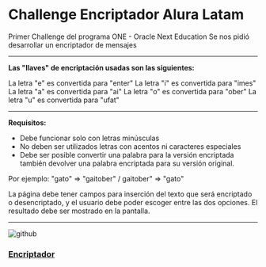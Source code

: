 # Challenge Encriptador Alura Latam
Primer Challenge del programa ONE - Oracle Next Education
Se nos pidió desarrollar un encriptador de mensajes

------------
**Las "llaves" de encriptación usadas son las siguientes:**

La letra "e" es convertida para "enter"
La letra "i" es convertida para "imes"
La letra "a" es convertida para "ai"
La letra "o" es convertida para "ober"
La letra "u" es convertida para "ufat"

------------

**Requisitos:**
- Debe funcionar solo con letras minúsculas
- No deben ser utilizados letras con acentos ni caracteres especiales
- Debe ser posible convertir una palabra para la versión encriptada también devolver una palabra encriptada para su versión original.

Por ejemplo:
"gato" => "gaitober" / gaitober" => "gato"

La página debe tener campos para inserción del texto que será encriptado o desencriptado, y el usuario debe poder escoger entre las dos opciones. 
El resultado debe ser mostrado en la pantalla.

------------
![github](https://user-images.githubusercontent.com/MoisesPmx/Challenge-Encriptador/blob/main/pictures/rect3650.png)
### [Encriptador](https://moisespmx.github.io/Challenge-Encriptador/ "Encriptador")
